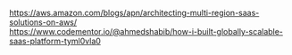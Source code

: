 https://aws.amazon.com/blogs/apn/architecting-multi-region-saas-solutions-on-aws/   
https://www.codementor.io/@ahmedshabib/how-i-built-globally-scalable-saas-platform-tyml0vla0   
